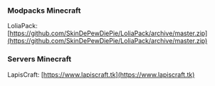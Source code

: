 ### Modpacks Minecraft
LoliaPack: [https://github.com/SkinDePewDiePie/LoliaPack/archive/master.zip](https://github.com/SkinDePewDiePie/LoliaPack/archive/master.zip)

### Servers Minecraft
LapisCraft: [https://www.lapiscraft.tk](https://www.lapiscraft.tk)
